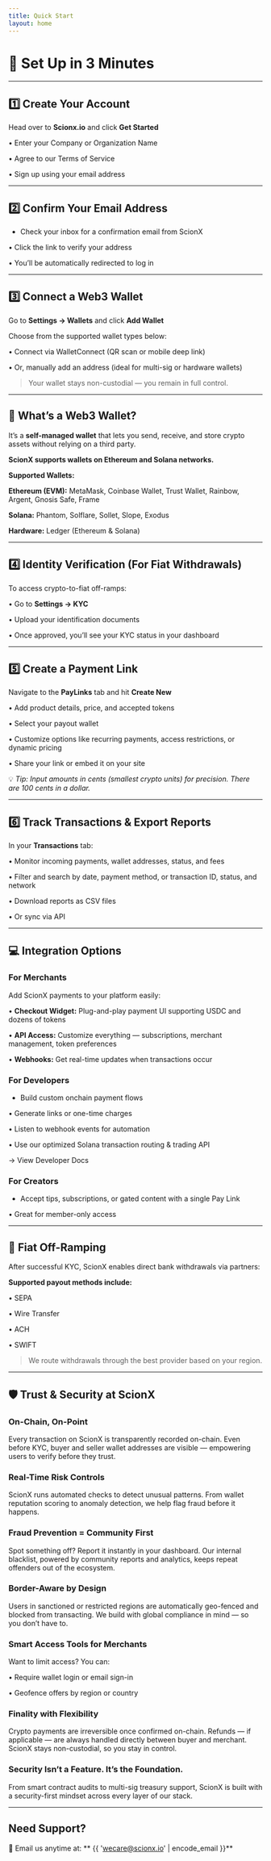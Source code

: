 ```yaml
---
title: Quick Start
layout: home
---
```


# 🚀 Set Up in 3 Minutes

---

## 1️⃣ Create Your Account

Head over to **Scionx.io** and click **Get Started**

• Enter your Company or Organization Name

• Agree to our Terms of Service

• Sign up using your email address

---

## 2️⃣ Confirm Your Email Address

- Check your inbox for a confirmation email from ScionX

• Click the link to verify your address

• You’ll be automatically redirected to log in

---

## 3️⃣ Connect a Web3 Wallet

Go to **Settings → Wallets** and click **Add Wallet**

Choose from the supported wallet types below:

• Connect via WalletConnect (QR scan or mobile deep link)

• Or, manually add an address (ideal for multi-sig or hardware wallets)

> Your wallet stays non-custodial — you remain in full control.
> 

---

## 🔐 What’s a Web3 Wallet?

It’s a **self-managed wallet** that lets you send, receive, and store crypto assets without relying on a third party.

**ScionX supports wallets on Ethereum and Solana networks.**

**Supported Wallets:**

**Ethereum (EVM):** MetaMask, Coinbase Wallet, Trust Wallet, Rainbow, Argent, Gnosis Safe, Frame

**Solana:** Phantom, Solflare, Sollet, Slope, Exodus

**Hardware:** Ledger (Ethereum & Solana)

---

## 4️⃣ Identity Verification (For Fiat Withdrawals)

To access crypto-to-fiat off-ramps:

• Go to **Settings → KYC**

• Upload your identification documents

• Once approved, you’ll see your KYC status in your dashboard

---

## 5️⃣ Create a Payment Link

Navigate to the **PayLinks** tab and hit **Create New**

• Add product details, price, and accepted tokens

• Select your payout wallet

• Customize options like recurring payments, access restrictions, or dynamic pricing

• Share your link or embed it on your site

💡 *Tip: Input amounts in cents (smallest crypto units) for precision. There are 100 cents in a dollar.*

---

## 6️⃣ Track Transactions & Export Reports

In your **Transactions** tab:

• Monitor incoming payments, wallet addresses, status, and fees

• Filter and search by date, payment method, or transaction ID, status, and network

• Download reports as CSV files

• Or sync via API

---

## 💻 Integration Options

### For Merchants

Add ScionX payments to your platform easily:

• **Checkout Widget:** Plug-and-play payment UI supporting USDC and dozens of tokens

• **API Access:** Customize everything — subscriptions, merchant management, token preferences

• **Webhooks:** Get real-time updates when transactions occur

### For Developers

- Build custom onchain payment flows

• Generate links or one-time charges

• Listen to webhook events for automation

• Use our optimized Solana transaction routing & trading API

→ View Developer Docs

### For Creators

- Accept tips, subscriptions, or gated content with a single Pay Link

• Great for member-only access

---

## 💸 Fiat Off-Ramping

After successful KYC, ScionX enables direct bank withdrawals via partners:

**Supported payout methods include:**

• SEPA

• Wire Transfer

• ACH

• SWIFT

> We route withdrawals through the best provider based on your region.
> 

---

## 🛡️ Trust & Security at ScionX

### On-Chain, On-Point

Every transaction on ScionX is transparently recorded on-chain. Even before KYC, buyer and seller wallet addresses are visible — empowering users to verify before they trust.

### Real-Time Risk Controls

ScionX runs automated checks to detect unusual patterns. From wallet reputation scoring to anomaly detection, we help flag fraud before it happens.

### Fraud Prevention = Community First

Spot something off? Report it instantly in your dashboard. Our internal blacklist, powered by community reports and analytics, keeps repeat offenders out of the ecosystem.

### Border-Aware by Design

Users in sanctioned or restricted regions are automatically geo-fenced and blocked from transacting. We build with global compliance in mind — so you don’t have to.

### Smart Access Tools for Merchants

Want to limit access? You can:

• Require wallet login or email sign-in

• Geofence offers by region or country

### Finality with Flexibility

Crypto payments are irreversible once confirmed on-chain. Refunds — if applicable — are always handled directly between buyer and merchant. ScionX stays non-custodial, so you stay in control.

### Security Isn’t a Feature. It’s the Foundation.

From smart contract audits to multi-sig treasury support, ScionX is built with a security-first mindset across every layer of our stack.

---

## Need Support?

📧 Email us anytime at: ** {{ 'wecare@scionx.io' | encode_email }}**
